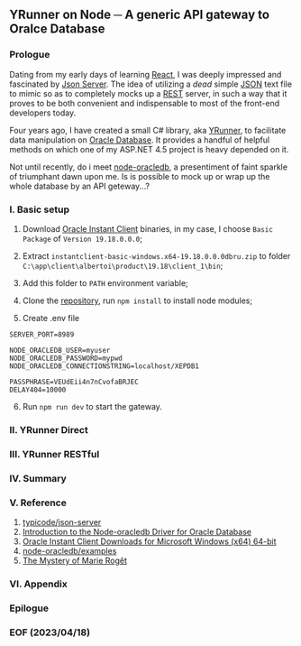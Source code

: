 ## YRunner on Node ─ A generic API gateway to Oralce Database

### Prologue
Dating from my early days of learning [React](https://react.dev/), I was deeply impressed and fascinated by [Json Server](https://github.com/typicode/json-server). The idea of utilizing a <em>dead</em> simple [JSON](https://www.w3schools.com/js/js_json_intro.asp) text file to mimic so as to completely mocks up a [REST](https://restfulapi.net/) server, in such a way that it proves to be both convenient and indispensable to most of the front-end developers today. 

Four years ago, I have created a small C# library, aka [YRunner](https://github.com/Albert0i/yrunner-on-node/blob/main/oic/YRunner.cs), to facilitate data manipulation on [Oracle Database](https://www.oracle.com/database/). It provides a handful of helpful methods on which one of my ASP.NET 4.5 project is heavy depended on it. 

Not until recently, do i meet [node-oracledb](https://oracle.github.io/node-oracledb/), a presentiment of faint sparkle of triumphant dawn upon me. Is is possible to mock up or wrap up the whole database by an API geteway...?

### I. Basic setup 
1. Download [Oracle Instant Client](https://www.oracle.com/database/technologies/instant-client/winx64-64-downloads.html) binaries, in my case, I choose `Basic Package` of `Version 19.18.0.0.0`;

2. Extract `instantclient-basic-windows.x64-19.18.0.0.0dbru.zip` to folder `C:\app\client\albertoi\product\19.18\client_1\bin`; 

3. Add this folder to `PATH` environment variable;

4. Clone the [repository](https://github.com/Albert0i/yrunner-on-node.git), run `npm install` to install node modules;

5. Create .env file 
```
SERVER_PORT=8989

NODE_ORACLEDB_USER=myuser
NODE_ORACLEDB_PASSWORD=mypwd
NODE_ORACLEDB_CONNECTIONSTRING=localhost/XEPDB1

PASSPHRASE=VEUdEii4n7nCvofaBRJEC
DELAY404=10000
```
6. Run `npm run dev` to start the gateway. 


### II. YRunner Direct  


### III. YRunner RESTful 


### IV. Summary 


### V. Reference

1. [typicode/json-server](https://github.com/typicode/json-server)
2. [Introduction to the Node-oracledb Driver for Oracle Database](https://node-oracledb.readthedocs.io/en/latest/user_guide/introduction.html#getting-started-with-node-oracledb)
3. [Oracle Instant Client Downloads for Microsoft Windows (x64) 64-bit](https://www.oracle.com/database/technologies/instant-client/winx64-64-downloads.html)
4. [node-oracledb/examples](https://github.com/oracle/node-oracledb/tree/main/examples)
5. [The Mystery of Marie Rogêt](https://poemuseum.org/the-mystery-of-marie-roget/)


### VI. Appendix 


### Epilogue 


### EOF (2023/04/18)
